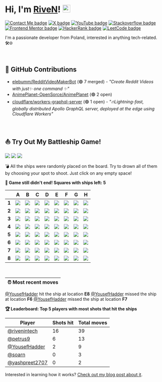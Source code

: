 # Hi, I'm [RiveN](https://github.com/rivenintech)! <img alt="waving gif" src="assets/waving.gif" width="25">

[![Contact Me badge](https://img.shields.io/badge/-Contact%20Me-000000?style=flat-square&labelColor=000000&logo=data:image/svg%2bxml;base64,PHN2ZyB4bWxucz0iaHR0cDovL3d3dy53My5vcmcvMjAwMC9zdmciIHdpZHRoPSIxZW0iIGhlaWdodD0iMWVtIiB2aWV3Qm94PSIwIDAgMjQgMjQiPjxwYXRoIGZpbGw9IndoaXRlIiBkPSJNNCAyMHEtLjgyNSAwLTEuNDEyLS41ODdUMiAxOFY2cTAtLjgyNS41ODgtMS40MTJUNCA0aDE2cS44MjUgMCAxLjQxMy41ODhUMjIgNnYxMnEwIC44MjUtLjU4NyAxLjQxM1QyMCAyMHptOC03bDgtNVY2bC04IDVsLTgtNXYyeiIvPjwvc3ZnPg==)](https://rivenintech.com/#contact)
[![X badge](https://img.shields.io/badge/-Twitter-000000?style=flat-square&labelColor=000000&logo=x&logoColor=white)](https://x.com/rivenintech)
[![YouTube badge](https://img.shields.io/badge/-YouTube-FF0000?style=flat-square&labelColor=FF0000&logo=youtube&logoColor=white)](https://youtube.com/@rivenintech)
[![Stackoverflow badge](https://img.shields.io/badge/-StackOverflow-f48225?style=flat-square&labelColor=f48225&logo=stackoverflow&logoColor=white)](https://stackoverflow.com/users/14048071)
[![Frontend Mentor badge](https://img.shields.io/badge/-Frontend%20Mentor-3F54A3?style=flat-square&labelColor=3F54A3&logo=frontendmentor&logoColor=white)](https://www.frontendmentor.io/profile/rivenintech)
[![HackerRank badge](https://img.shields.io/badge/-HackerRank-21b857?style=flat-square&labelColor=21b857&logo=hackerrank&logoColor=white)](https://www.hackerrank.com/rivenintech)
[![LeetCode badge](https://img.shields.io/badge/-LeetCode-F79E1B?style=flat-square&labelColor=F79E1B&logo=leetcode&logoColor=white)](https://leetcode.com/u/rivenintech/)

I'm a passionate developer from Poland, interested in anything tech-related. 🛠️🌐

<br>

## 🚀 GitHub Contributions

- [elebumm/RedditVideoMakerBot](https://github.com/elebumm/RedditVideoMakerBot/pulls/rivenintech) (🟣 7 merged) - *"Create Reddit Videos with just✨ one command ✨"*
- [AnimePlanet-OpenSorce/AnimePlanet](https://github.com/AnimePlanet-OpenSorce/AnimePlanet/pulls/rivenintech) (🟢 2 open)
- [cloudflare/workers-graphql-server](https://github.com/cloudflare/workers-graphql-server/pulls/rivenintech) (🟢 1 open) - *"🔥Lightning-fast, globally distributed Apollo GraphQL server, deployed at the edge using Cloudflare Workers"*

<br>

## ⛵ Try Out My Battleship Game!
![](https://img.shields.io/badge/Total%20moves-68-blue)
![](https://img.shields.io/badge/Finished%20games-1-brightgreen)
![](https://img.shields.io/badge/Total%20players-7-orange)

💣 All the ships were randomly placed on the board. Try to drown all of them by choosing your spot to shoot. Just click on any empty space!

**:dart: Game still didn't end! Squares with ships left: 5**

|       | A  | B  | C  | D  | E  | F  | G  | H  |
|-------|----|----|----|----|----|----|----|----|
| **1** |[![](https://raw.githubusercontent.com/rivenintech/rivenintech/main/assets/blank.png)](https://github.com/rivenintech/rivenintech/issues/new?title=battleship%7Cshoot%7C0&body=Just+push+%27Submit+new+issue%27+without+editing+the+title.+The+README+will+be+updated+after+approximately+30+seconds.)|[![](https://raw.githubusercontent.com/rivenintech/rivenintech/main/assets/blank.png)](https://github.com/rivenintech/rivenintech/issues/new?title=battleship%7Cshoot%7C1&body=Just+push+%27Submit+new+issue%27+without+editing+the+title.+The+README+will+be+updated+after+approximately+30+seconds.)|[![](https://raw.githubusercontent.com/rivenintech/rivenintech/main/assets/blank.png)](https://github.com/rivenintech/rivenintech/issues/new?title=battleship%7Cshoot%7C2&body=Just+push+%27Submit+new+issue%27+without+editing+the+title.+The+README+will+be+updated+after+approximately+30+seconds.)|[![](https://raw.githubusercontent.com/rivenintech/rivenintech/main/assets/blank.png)](https://github.com/rivenintech/rivenintech/issues/new?title=battleship%7Cshoot%7C3&body=Just+push+%27Submit+new+issue%27+without+editing+the+title.+The+README+will+be+updated+after+approximately+30+seconds.)|[![](https://raw.githubusercontent.com/rivenintech/rivenintech/main/assets/blank.png)](https://github.com/rivenintech/rivenintech/issues/new?title=battleship%7Cshoot%7C4&body=Just+push+%27Submit+new+issue%27+without+editing+the+title.+The+README+will+be+updated+after+approximately+30+seconds.)|![](https://raw.githubusercontent.com/rivenintech/rivenintech/main/assets/hit_mark.png)|[![](https://raw.githubusercontent.com/rivenintech/rivenintech/main/assets/blank.png)](https://github.com/rivenintech/rivenintech/issues/new?title=battleship%7Cshoot%7C6&body=Just+push+%27Submit+new+issue%27+without+editing+the+title.+The+README+will+be+updated+after+approximately+30+seconds.)|[![](https://raw.githubusercontent.com/rivenintech/rivenintech/main/assets/blank.png)](https://github.com/rivenintech/rivenintech/issues/new?title=battleship%7Cshoot%7C7&body=Just+push+%27Submit+new+issue%27+without+editing+the+title.+The+README+will+be+updated+after+approximately+30+seconds.)|
| **2** |[![](https://raw.githubusercontent.com/rivenintech/rivenintech/main/assets/blank.png)](https://github.com/rivenintech/rivenintech/issues/new?title=battleship%7Cshoot%7C9&body=Just+push+%27Submit+new+issue%27+without+editing+the+title.+The+README+will+be+updated+after+approximately+30+seconds.)|![](https://raw.githubusercontent.com/rivenintech/rivenintech/main/assets/miss_mark.png)|![](https://raw.githubusercontent.com/rivenintech/rivenintech/main/assets/miss_mark.png)|[![](https://raw.githubusercontent.com/rivenintech/rivenintech/main/assets/blank.png)](https://github.com/rivenintech/rivenintech/issues/new?title=battleship%7Cshoot%7C12&body=Just+push+%27Submit+new+issue%27+without+editing+the+title.+The+README+will+be+updated+after+approximately+30+seconds.)|[![](https://raw.githubusercontent.com/rivenintech/rivenintech/main/assets/blank.png)](https://github.com/rivenintech/rivenintech/issues/new?title=battleship%7Cshoot%7C13&body=Just+push+%27Submit+new+issue%27+without+editing+the+title.+The+README+will+be+updated+after+approximately+30+seconds.)|![](https://raw.githubusercontent.com/rivenintech/rivenintech/main/assets/hit_mark.png)|[![](https://raw.githubusercontent.com/rivenintech/rivenintech/main/assets/blank.png)](https://github.com/rivenintech/rivenintech/issues/new?title=battleship%7Cshoot%7C15&body=Just+push+%27Submit+new+issue%27+without+editing+the+title.+The+README+will+be+updated+after+approximately+30+seconds.)|[![](https://raw.githubusercontent.com/rivenintech/rivenintech/main/assets/blank.png)](https://github.com/rivenintech/rivenintech/issues/new?title=battleship%7Cshoot%7C16&body=Just+push+%27Submit+new+issue%27+without+editing+the+title.+The+README+will+be+updated+after+approximately+30+seconds.)|
| **3** |[![](https://raw.githubusercontent.com/rivenintech/rivenintech/main/assets/blank.png)](https://github.com/rivenintech/rivenintech/issues/new?title=battleship%7Cshoot%7C18&body=Just+push+%27Submit+new+issue%27+without+editing+the+title.+The+README+will+be+updated+after+approximately+30+seconds.)|![](https://raw.githubusercontent.com/rivenintech/rivenintech/main/assets/hit_mark.png)|[![](https://raw.githubusercontent.com/rivenintech/rivenintech/main/assets/blank.png)](https://github.com/rivenintech/rivenintech/issues/new?title=battleship%7Cshoot%7C20&body=Just+push+%27Submit+new+issue%27+without+editing+the+title.+The+README+will+be+updated+after+approximately+30+seconds.)|[![](https://raw.githubusercontent.com/rivenintech/rivenintech/main/assets/blank.png)](https://github.com/rivenintech/rivenintech/issues/new?title=battleship%7Cshoot%7C21&body=Just+push+%27Submit+new+issue%27+without+editing+the+title.+The+README+will+be+updated+after+approximately+30+seconds.)|![](https://raw.githubusercontent.com/rivenintech/rivenintech/main/assets/miss_mark.png)|![](https://raw.githubusercontent.com/rivenintech/rivenintech/main/assets/hit_mark.png)|![](https://raw.githubusercontent.com/rivenintech/rivenintech/main/assets/miss_mark.png)|[![](https://raw.githubusercontent.com/rivenintech/rivenintech/main/assets/blank.png)](https://github.com/rivenintech/rivenintech/issues/new?title=battleship%7Cshoot%7C25&body=Just+push+%27Submit+new+issue%27+without+editing+the+title.+The+README+will+be+updated+after+approximately+30+seconds.)|
| **4** |[![](https://raw.githubusercontent.com/rivenintech/rivenintech/main/assets/blank.png)](https://github.com/rivenintech/rivenintech/issues/new?title=battleship%7Cshoot%7C27&body=Just+push+%27Submit+new+issue%27+without+editing+the+title.+The+README+will+be+updated+after+approximately+30+seconds.)|![](https://raw.githubusercontent.com/rivenintech/rivenintech/main/assets/hit_mark.png)|[![](https://raw.githubusercontent.com/rivenintech/rivenintech/main/assets/blank.png)](https://github.com/rivenintech/rivenintech/issues/new?title=battleship%7Cshoot%7C29&body=Just+push+%27Submit+new+issue%27+without+editing+the+title.+The+README+will+be+updated+after+approximately+30+seconds.)|![](https://raw.githubusercontent.com/rivenintech/rivenintech/main/assets/miss_mark.png)|![](https://raw.githubusercontent.com/rivenintech/rivenintech/main/assets/miss_mark.png)|![](https://raw.githubusercontent.com/rivenintech/rivenintech/main/assets/hit_mark.png)|![](https://raw.githubusercontent.com/rivenintech/rivenintech/main/assets/miss_mark.png)|[![](https://raw.githubusercontent.com/rivenintech/rivenintech/main/assets/blank.png)](https://github.com/rivenintech/rivenintech/issues/new?title=battleship%7Cshoot%7C34&body=Just+push+%27Submit+new+issue%27+without+editing+the+title.+The+README+will+be+updated+after+approximately+30+seconds.)|
| **5** |[![](https://raw.githubusercontent.com/rivenintech/rivenintech/main/assets/blank.png)](https://github.com/rivenintech/rivenintech/issues/new?title=battleship%7Cshoot%7C36&body=Just+push+%27Submit+new+issue%27+without+editing+the+title.+The+README+will+be+updated+after+approximately+30+seconds.)|![](https://raw.githubusercontent.com/rivenintech/rivenintech/main/assets/hit_mark.png)|![](https://raw.githubusercontent.com/rivenintech/rivenintech/main/assets/miss_mark.png)|![](https://raw.githubusercontent.com/rivenintech/rivenintech/main/assets/miss_mark.png)|[![](https://raw.githubusercontent.com/rivenintech/rivenintech/main/assets/blank.png)](https://github.com/rivenintech/rivenintech/issues/new?title=battleship%7Cshoot%7C40&body=Just+push+%27Submit+new+issue%27+without+editing+the+title.+The+README+will+be+updated+after+approximately+30+seconds.)|![](https://raw.githubusercontent.com/rivenintech/rivenintech/main/assets/miss_mark.png)|![](https://raw.githubusercontent.com/rivenintech/rivenintech/main/assets/hit_mark.png)|![](https://raw.githubusercontent.com/rivenintech/rivenintech/main/assets/miss_mark.png)|
| **6** |![](https://raw.githubusercontent.com/rivenintech/rivenintech/main/assets/miss_mark.png)|![](https://raw.githubusercontent.com/rivenintech/rivenintech/main/assets/miss_mark.png)|[![](https://raw.githubusercontent.com/rivenintech/rivenintech/main/assets/blank.png)](https://github.com/rivenintech/rivenintech/issues/new?title=battleship%7Cshoot%7C47&body=Just+push+%27Submit+new+issue%27+without+editing+the+title.+The+README+will+be+updated+after+approximately+30+seconds.)|![](https://raw.githubusercontent.com/rivenintech/rivenintech/main/assets/miss_mark.png)|![](https://raw.githubusercontent.com/rivenintech/rivenintech/main/assets/miss_mark.png)|![](https://raw.githubusercontent.com/rivenintech/rivenintech/main/assets/miss_mark.png)|![](https://raw.githubusercontent.com/rivenintech/rivenintech/main/assets/hit_mark.png)|![](https://raw.githubusercontent.com/rivenintech/rivenintech/main/assets/miss_mark.png)|
| **7** |[![](https://raw.githubusercontent.com/rivenintech/rivenintech/main/assets/blank.png)](https://github.com/rivenintech/rivenintech/issues/new?title=battleship%7Cshoot%7C54&body=Just+push+%27Submit+new+issue%27+without+editing+the+title.+The+README+will+be+updated+after+approximately+30+seconds.)|![](https://raw.githubusercontent.com/rivenintech/rivenintech/main/assets/miss_mark.png)|[![](https://raw.githubusercontent.com/rivenintech/rivenintech/main/assets/blank.png)](https://github.com/rivenintech/rivenintech/issues/new?title=battleship%7Cshoot%7C56&body=Just+push+%27Submit+new+issue%27+without+editing+the+title.+The+README+will+be+updated+after+approximately+30+seconds.)|[![](https://raw.githubusercontent.com/rivenintech/rivenintech/main/assets/blank.png)](https://github.com/rivenintech/rivenintech/issues/new?title=battleship%7Cshoot%7C57&body=Just+push+%27Submit+new+issue%27+without+editing+the+title.+The+README+will+be+updated+after+approximately+30+seconds.)|![](https://raw.githubusercontent.com/rivenintech/rivenintech/main/assets/miss_mark.png)|![](https://raw.githubusercontent.com/rivenintech/rivenintech/main/assets/miss_mark.png)|![](https://raw.githubusercontent.com/rivenintech/rivenintech/main/assets/miss_mark.png)|[![](https://raw.githubusercontent.com/rivenintech/rivenintech/main/assets/blank.png)](https://github.com/rivenintech/rivenintech/issues/new?title=battleship%7Cshoot%7C61&body=Just+push+%27Submit+new+issue%27+without+editing+the+title.+The+README+will+be+updated+after+approximately+30+seconds.)|
| **8** |![](https://raw.githubusercontent.com/rivenintech/rivenintech/main/assets/miss_mark.png)|[![](https://raw.githubusercontent.com/rivenintech/rivenintech/main/assets/blank.png)](https://github.com/rivenintech/rivenintech/issues/new?title=battleship%7Cshoot%7C64&body=Just+push+%27Submit+new+issue%27+without+editing+the+title.+The+README+will+be+updated+after+approximately+30+seconds.)|[![](https://raw.githubusercontent.com/rivenintech/rivenintech/main/assets/blank.png)](https://github.com/rivenintech/rivenintech/issues/new?title=battleship%7Cshoot%7C65&body=Just+push+%27Submit+new+issue%27+without+editing+the+title.+The+README+will+be+updated+after+approximately+30+seconds.)|![](https://raw.githubusercontent.com/rivenintech/rivenintech/main/assets/miss_mark.png)|![](https://raw.githubusercontent.com/rivenintech/rivenintech/main/assets/hit_mark.png)|![](https://raw.githubusercontent.com/rivenintech/rivenintech/main/assets/hit_mark.png)|![](https://raw.githubusercontent.com/rivenintech/rivenintech/main/assets/miss_mark.png)|[![](https://raw.githubusercontent.com/rivenintech/rivenintech/main/assets/blank.png)](https://github.com/rivenintech/rivenintech/issues/new?title=battleship%7Cshoot%7C70&body=Just+push+%27Submit+new+issue%27+without+editing+the+title.+The+README+will+be+updated+after+approximately+30+seconds.)|

<br>

|⏰ Most recent moves|
|--------------------|
[@YousefHadder](https://github.com/YousefHadder) hit the ship at location **E8**
[@YousefHadder](https://github.com/YousefHadder) missed the ship at location **F6**
[@YousefHadder](https://github.com/YousefHadder) missed the ship at location **F7**

**🏆 Leaderboard: Top 5 players with most shots that hit the ships**

|Player|Shots hit|Total moves|
|---|---|---|
|[@rivenintech](https://github.com/rivenintech)|16|39|
|[@petrus9](https://github.com/petrus9)|6|13|
|[@YousefHadder](https://github.com/YousefHadder)|2|9|
|[@soarn](https://github.com/soarn)|0|3|
|[@yashpreet2707](https://github.com/yashpreet2707)|0|2|

Interested in learning how it works? [Check out my blog post about it](https://rivenintech.com/projects/battleship-game-in-readme/).
